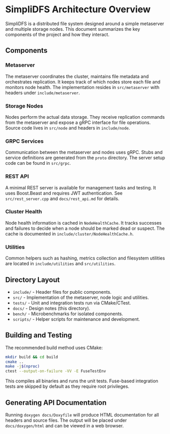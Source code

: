 # SimpliDFS Architecture Overview

SimpliDFS is a distributed file system designed around a simple metaserver and multiple storage nodes. This document summarizes the key components of the project and how they interact.

## Components

### Metaserver
The metaserver coordinates the cluster, maintains file metadata and orchestrates replication. It keeps track of which nodes store each file and monitors node health. The implementation resides in `src/metaserver` with headers under `include/metaserver`.

### Storage Nodes
Nodes perform the actual data storage. They receive replication commands from the metaserver and expose a gRPC interface for file operations. Source code lives in `src/node` and headers in `include/node`.

### GRPC Services
Communication between the metaserver and nodes uses gRPC. Stubs and service definitions are generated from the `proto` directory. The server setup code can be found in `src/grpc`.

### REST API
A minimal REST server is available for management tasks and testing. It uses Boost.Beast and requires JWT authentication. See `src/rest_server.cpp` and `docs/rest_api.md` for details.

### Cluster Health
Node health information is cached in `NodeHealthCache`. It tracks successes and failures to decide when a node should be marked dead or suspect. The cache is documented in `include/cluster/NodeHealthCache.h`.

### Utilities
Common helpers such as hashing, metrics collection and filesystem utilities are located in `include/utilities` and `src/utilities`.

## Directory Layout

- `include/` - Header files for public components.
- `src/` - Implementation of the metaserver, node logic and utilities.
- `tests/` - Unit and integration tests run via CMake/CTest.
- `docs/` - Design notes (this directory).
- `bench/` - Microbenchmarks for isolated components.
- `scripts/` - Helper scripts for maintenance and development.

## Building and Testing

The recommended build method uses CMake:

```sh
mkdir build && cd build
cmake ..
make -j$(nproc)
ctest --output-on-failure -VV -E FuseTestEnv
```

This compiles all binaries and runs the unit tests. Fuse-based integration tests are skipped by default as they require root privileges.

## Generating API Documentation

Running `doxygen docs/Doxyfile` will produce HTML documentation for all headers and source files. The output will be placed under `docs/doxygen/html` and can be viewed in a web browser.
